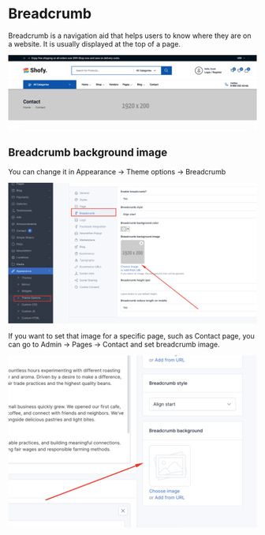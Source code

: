 # Breadcrumb

Breadcrumb is a navigation aid that helps users to know where they are on a website. It is usually displayed at the top of a page.

![Overview](./images/breadcrumb.png)

## Breadcrumb background image

You can change it in Appearance → Theme options → Breadcrumb

![Image](./images/breadcrumb-1.png)

If you want to set that image for a specific page, such as Contact page, you can go to Admin → Pages → Contact and set breadcrumb image.

![Image](./images/breadcrumb-2.png)

